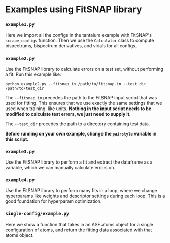 # Examples using FitSNAP library

### `example1.py`

Here we import all the configs in the tantalum example with FitSNAP's `scrape_configs` function.
Then we use the `Calculator` class to compute bispectrums, bispectrum derivatives, and virials for
all configs.

### `example2.py`

Use the FitSNAP library to calculate errors on a test set, without performing a fit. Run this 
example like:

`python example2.py --fitsnap_in /path/to/fitsnap.in --test_dir /path/to/test_dir`

The `--fitsnap_in` precedes the path to the FitSNAP input script that was used for fitting. This 
ensures that we use exactly the same settings that we used when training, like units. **Nothing in
the input script needs to be modified to calculate test errors, we just need to supply it.**

The `--test_dir` precedes the path to a directory containing test data.

**Before running on your own example, change the `pairstyle` variable in this script.**

### `example3.py`

Use the FitSNAP library to perform a fit and extract the dataframe as a variable, which we can 
manually calculate errors on.

### `example4.py` 

Use the FitSNAP library to perform many fits in a loop, where we change hyperparams like weights
and descriptor settings during each loop. This is a good foundation for hyperparam optimization.

### `single-config/example.py`

Here we show a function that takes in an ASE atoms object for a single configuration of atoms, and
return the fitting data associated with that atoms object. 
